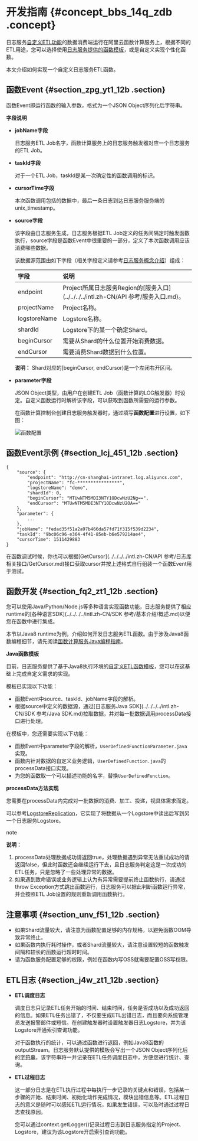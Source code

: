 # 开发指南 {#concept_bbs_14q_zdb .concept}

日志服务[自定义ETL功能](intl.zh-CN/用户指南/实时消费/函数计算消费/配置函数计算消费日志.md)的数据消费端运行在阿里云函数计算服务上，根据不同的ETL用途，您可以选择使用[日志服务提供的函数模板](https://github.com/aliyun/aliyun-log-fc-functions)，或是自定义实现个性化函数。

本文介绍如何实现一个自定义日志服务ETL函数。

## 函数Event {#section_zpg_yt1_12b .section}

函数Event即运行函数的输入参数，格式为一个JSON Object序列化后字符串。

 **字段说明** 

-   **jobName字段** 

    日志服务ETL Job名字，函数计算服务上的日志服务触发器对应一个日志服务的ETL Job。

-   **taskId字段** 

    对于一个ETL Job，taskId是某一次确定性的函数调用的标识。

-   **cursorTime字段** 

    本次函数调用包括的数据中，最后一条日志到达日志服务服务端的unix\_timestamp。

-   **source字段** 

    该字段由日志服务生成，日志服务根据ETL Job定义的任务间隔定时触发函数执行，source字段是函数Event中很重要的一部分，定义了本次函数调用应该消费哪些数据。

    该数据源范围由如下字段（相关字段定义请参考[日志服务概念介绍](../../../../intl.zh-CN/产品简介/基本概念/简介.md#)）组成：

    |字段|说明|
    |:-|:-|
    |endpoint|Project所属日志服务Region的[服务入口](../../../../intl.zh-CN/API 参考/服务入口.md)。|
    |projectName|Project名称。|
    |logstoreName|Logstore名称。|
    |shardId|Logstore下的某一个确定Shard。|
    |beginCursor|需要从Shard的什么位置开始消费数据。|
    |endCursor|需要消费Shard数据到什么位置。|

    **说明：** Shard对应的\[beginCursor, endCursor\)是一个左闭右开区间。

-   **parameter字段** 

    JSON Object类型，由用户在创建ETL Job（函数计算的LOG触发器）时设定。自定义函数运行时解析该字段，可以获取到函数所需要的运行参数。

    在函数计算控制台创建日志服务触发器时，通过填写**函数配置**进行设置，如下图：

    ![](images/5803_zh-CN.png "函数配置")


## 函数Event示例 {#section_lcj_451_12b .section}

``` {#codeblock_vbe_p5j_oyu}
{
    "source": {
        "endpoint": "http://cn-shanghai-intranet.log.aliyuncs.com", 
        "projectName": "fc-****************", 
        "logstoreName": "demo", 
        "shardId": 0, 
        "beginCursor": "MTUwNTM5MDI3NTY1ODcwNzU2Ng==", 
        "endCursor": "MTUwNTM5MDI3NTY1ODcwNzU2OA=="
    }, 
    "parameter": {
        ...
    }, 
    "jobName": "fedad35f51a2a97b466da57fd71f315f539d2234", 
    "taskId": "9bc06c96-e364-4f41-85eb-b6e579214ae4",
    "cursorTime": 1511429883
}
```

在函数调试时候，你也可以根据[GetCursor](../../../../intl.zh-CN/API 参考/日志库相关接口/GetCursor.md)接口获取cursor并按上述格式自行组装一个函数Event用于测试。

## 函数开发 {#section_fq2_zt1_12b .section}

您可以使用Java/Python/Node.js等多种语言实现函数功能，日志服务提供了相应runtime的[各种语言SDK](../../../../intl.zh-CN/SDK 参考/基本介绍/概述.md)以便您在函数中进行集成。

本节以Java8 runtime为例，介绍如何开发日志服务ETL函数。由于涉及Java8函数编程细节，请先阅读[函数计算服务Java编程指南](https://www.alibabacloud.com/help/zh/doc-detail/113519.htm)。

 **Java函数模板** 

目前，日志服务提供了基于Java8执行环境的[自定义ETL函数模板](https://github.com/aliyun/aliyun-log-fc-functions/tree/master/user_defined_function)，您可以在这基础上完成自定义需求的实现。

模板已实现以下功能：

-   函数Event中source、taskId、jobName字段的解析。
-   根据source中定义的数据源，通过[日志服务Java SDK](../../../../intl.zh-CN/SDK 参考/Java SDK.md)拉取数据，并对每一批数据调用processData接口进行处理。

在模板中，您还需要实现以下功能：

-   函数Event中parameter字段的解析，`UserDefinedFunctionParameter.java`实现。
-   函数内针对数据的自定义业务逻辑，`UserDefinedFunction.java`的processData接口实现。
-   为您的函数取一个可以描述功能的名字，替换`UserDefinedFunction`。

 **processData方法实现** 

您需要在processData内完成对一批数据的消费、加工、投递，视具体需求而定。

可以参考[LogstoreReplication](https://github.com/aliyun/aliyun-log-fc-functions/blob/master/logstore_replication/src/main/java/com/aliyun/log/etl_function/LogstoreReplication.java)，它实现了将数据从一个Logstore中读出后写到另一个日志服务Logstore。

note

**说明：** 

1.  processData处理数据成功请返回true，处理数据遇到异常无法重试成功的请返回false，但此时函数还会继续运行下去，且日志服务判定这是一次成功的ETL任务，只是忽略了一些处理异常的数据。
2.  如果遇到致命错误或业务逻辑上认为有异常需要提前终止函数执行，请通过throw Exception方式跳出函数运行，日志服务可以据此判断函数运行异常，并会按照ETL Job设置的规则重新调用函数执行。

## 注意事项 {#section_unv_f51_12b .section}

-   如果Shard流量较大，请注意为函数配置足够的内存规格，以避免函数OOM导致异常终止。
-   如果函数内执行耗时操作，或者Shard流量较大，请注意设置较短的函数触发间隔和较长的函数运行超时时间。
-   请为函数服务配置足够的权限，例如在函数内写OSS就需要配置OSS写权限。

## ETL日志 {#section_j4w_zt1_12b .section}

-   **ETL调度日志** 

    调度日志只记录ETL任务开始的时间、结束时间，任务是否成功以及成功返回的信息。如果ETL任务出错了，不仅要生成ETL出错日志，而且要向系统管理员发送报警邮件或短信。在创建触发器时设置触发器日志Logstore，并为该Logstore开通索引查询功能。

    对于函数执行的统计，可以通过函数进行返回，例如Java8函数的outputStream。日志服务默认提供的模板会写出一个JSON Object序列化后的[字符串](https://github.com/aliyun/aliyun-log-fc-functions/blob/master/user_defined_function/src/main/java/com/aliyun/log/etl_function/common/FunctionResponse.java)，该字符串将一并记录在ETL任务调度日志中，方便您进行统计、查询。

-   **ETL过程日志** 

    这一部分日志是在ETL执行过程中每执行一步记录的关键点和错误，包括某一步骤的开始、结束时间、初始化动作完成情况，模块出错信息等。ETL过程日志的意义是随时可以感知ETL运行情况，如果发生错误，可以及时通过过程日志查找原因。

    您可以通过context.getLogger\(\)记录过程日志到日志服务指定的Project、Logstore，建议为该Logstore开启索引查询功能。


